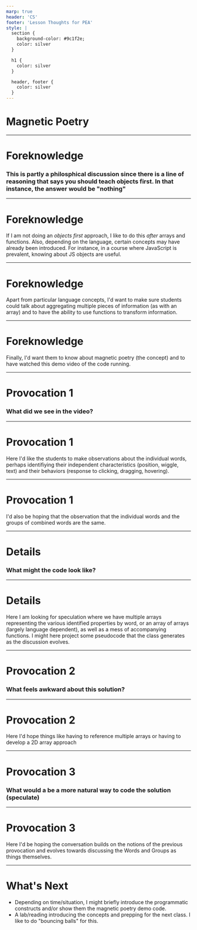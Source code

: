 ```yaml
---
marp: true
header: 'CS'
footer: 'Lesson Thoughts for PEA'
style: |
  section {
    background-color: #9c1f2e;
    color: silver
  }

  h1 {
    color: silver
  }

  header, footer {
    color: silver
  }
---
```


# Magnetic Poetry

---

# Foreknowledge

### This is partly a philosphical discussion since there is a line of reasoning that says you should teach objects first. In that instance, the answer would be "nothing"

--- 

# Foreknowledge

If I am not doing an _objects first_ approach, I like to do this _after_ arrays and functions. Also, depending on the language, certain concepts may have already been introduced. For instance, in a course where JavaScript is prevalent, knowing about JS objects are useful. 

---

# Foreknowledge

Apart from particular language concepts, I'd want to make sure students could talk about aggregating multiple pieces of information (as with an array) and to have the ability to use functions to transform information.

---

# Foreknowledge

Finally, I'd want them to know about magnetic poetry (the concept) and to have watched this demo video of the code running. 

---

# Provocation 1

### What did we see in the video?

---

# Provocation 1

Here I'd like the students to make observations about the individual words, perhaps identifiying their independent characteristics (position, wiggle, text) and their behaviors (response to clicking, dragging, hovering).

---

# Provocation 1

I'd also be hoping that the observation that the individual words and the groups of combined words are the same. 

---

# Details

### What might the code look like?

---

# Details

Here I am looking for speculation where we have multiple arrays representing the various identified properties by word, or an array of arrays (largely language dependent), as well as a mess of accompanying functions. I might here project some pseudocode that the class generates as the discussion evolves. 

---

# Provocation 2

### What feels awkward about this solution?

---

# Provocation 2

Here I'd hope things like having to reference multiple arrays or having to develop a 2D array approach

---

# Provocation 3

### What would a be a more natural way to code the solution (speculate)

---

# Provocation 3

Here I'd be hoping the conversation builds on the notions of the previous provocation and evolves towards discussing the Words and Groups as things themselves.

---

# What's Next

* Depending on time/situation, I might briefly introduce the programmatic constructs and/or show them the magnetic poetry demo code.
* A lab/reading introducing the concepts and prepping for the next class. I like to do "bouncing balls"  for this. 
